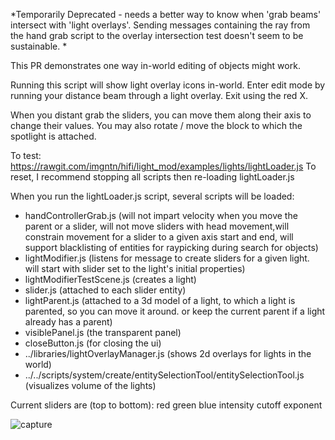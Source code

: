 *Temporarily Deprecated - needs a better way to know when 'grab beams' intersect with 'light overlays'.  Sending messages containing the ray from the hand grab script to the overlay intersection test doesn't seem to be sustainable. *

This PR demonstrates one way in-world editing of objects might work. 

Running this script will show light overlay icons in-world.  Enter edit mode by running your distance beam through a light overlay.  Exit using the red X.

When you distant grab the sliders, you can move them along their axis to change their values.  You may also rotate / move the block to which the spotlight is attached.  

To test: https://rawgit.com/imgntn/hifi/light_mod/examples/lights/lightLoader.js
To reset, I recommend stopping all scripts then re-loading lightLoader.js

When you run the lightLoader.js script, several scripts will be loaded:
- handControllerGrab.js (will not impart velocity when you move the parent or a slider, will not move sliders with head movement,will constrain movement for a slider to a given axis start and end, will support blacklisting of entities for raypicking during search for objects)
- lightModifier.js (listens for message to create sliders for a given light.  will start with slider set to the light's initial properties)
- lightModifierTestScene.js (creates a light)
- slider.js (attached to each slider entity)
- lightParent.js (attached to a 3d model of a light, to which a light is parented, so you can move it around.  or keep the current parent if a light already has a parent)
- visiblePanel.js (the transparent panel)
- closeButton.js (for closing the ui)
- ../libraries/lightOverlayManager.js (shows 2d overlays for lights in the world)
- ../../scripts/system/create/entitySelectionTool/entitySelectionTool.js (visualizes volume of the lights)

Current sliders are (top to bottom):
red
green
blue
intensity
cutoff
exponent

![capture](https://cloud.githubusercontent.com/assets/843228/11910139/afaaf1ae-a5a5-11e5-8b66-0eb3fc6976df.PNG)
